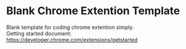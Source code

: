 # Blank Chrome Extention Template
Blank template for coding chrome extention simply. <br>
Getting started document: https://developer.chrome.com/extensions/getstarted
